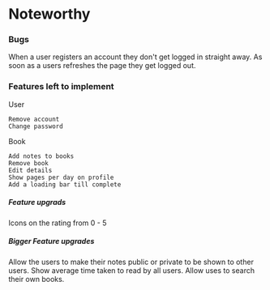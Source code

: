 # Noteworthy

### Bugs

When a user registers an account they don't get logged in straight away.
As soon as a users refreshes the page they get logged out.

### Features left to implement

User

    Remove account
    Change password

Book

    Add notes to books
    Remove book
    Edit details
    Show pages per day on profile
    Add a loading bar till complete

##### Feature upgrads

Icons on the rating from 0 - 5

##### Bigger Feature upgrades

Allow the users to make their notes public or private to be shown to other users.
Show average time taken to read by all users.
Allow uses to search their own books.
